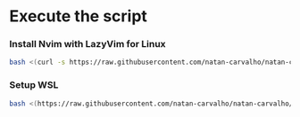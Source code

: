# Execute the script

### Install Nvim with LazyVim for Linux
```bash
bash <(curl -s https://raw.githubusercontent.com/natan-carvalho/natan-carvalho/refs/heads/main/scripts/nvim-with-lazyvim.sh)
```


### Setup WSL
```bash
bash <(https://raw.githubusercontent.com/natan-carvalho/natan-carvalho/refs/heads/main/scripts/setup_wsl.sh)
```
